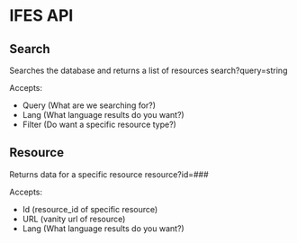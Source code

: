 # IFES API

## Search
Searches the database and returns a list of resources
search?query=string

Accepts:
- Query (What are we searching for?)
- Lang (What language results do you want?)
- Filter (Do want a specific resource type?)

## Resource
Returns data for a specific resource
resource?id=###

Accepts:
- Id (resource_id of specific resource)
- URL (vanity url of resource)
- Lang (What language results do you want?)
